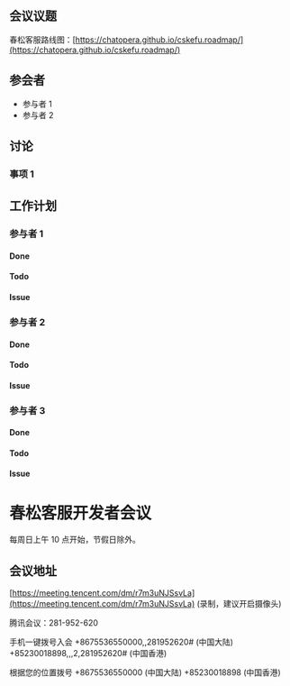 ## 会议议题
春松客服路线图：[https://chatopera.github.io/cskefu.roadmap/](https://chatopera.github.io/cskefu.roadmap/)
<!-- 一句话概述 -->

## 参会者

* 参与者 1
* 参与者 2

## 讨论
<!-- 每个事项 -->
### 事项 1

## 工作计划

### 参与者 1

#### Done
<!-- 完成任务  -->

#### Todo
<!-- 待办  -->

#### Issue
<!-- 需要协助事项  -->

### 参与者 2

#### Done
<!-- 完成任务  -->

#### Todo
<!-- 待办  -->

#### Issue
<!-- 需要协助事项  -->

### 参与者 3

#### Done
<!-- 完成任务  -->

#### Todo
<!-- 待办  -->

#### Issue
<!-- 需要协助事项  -->

# 春松客服开发者会议

每周日上午 10 点开始，节假日除外。

## 会议地址

[https://meeting.tencent.com/dm/r7m3uNJSsvLa](https://meeting.tencent.com/dm/r7m3uNJSsvLa) (录制，建议开启摄像头)

腾讯会议：281-952-620

手机一键拨号入会
+8675536550000,,281952620# (中国大陆)
+85230018898,,,2,281952620# (中国香港)

根据您的位置拨号
+8675536550000 (中国大陆)
+85230018898 (中国香港)